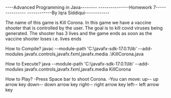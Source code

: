 ----Advanced Programming in Java--------
---------------Homework 7---------------
------------By Iqra Siddiqui------------

The name of this game is Kill Corona. In this game we have a vaccine shooter that is controlled by the user. The goal is to kill covid viruses being generated. The shooter has 3 lives and the game ends as soon as the vaccine shooter loses i.e. lives ends

How to Compile?
javac --module-path 'C:\javafx-sdk-17.0.1\lib' --add-modules javafx.controls,javafx.fxml,javafx.media .\KillCorona.java

How to Execute?
java --module-path 'C:\javafx-sdk-17.0.1\lib' --add-modules javafx.controls,javafx.fxml,javafx.media KillCorona

How to Play?
-Press Space bar to shoot Corona.
-You can move:
up-- up arrow key
down-- down arrow key
right-- right arrow key
left-- left arrow key
